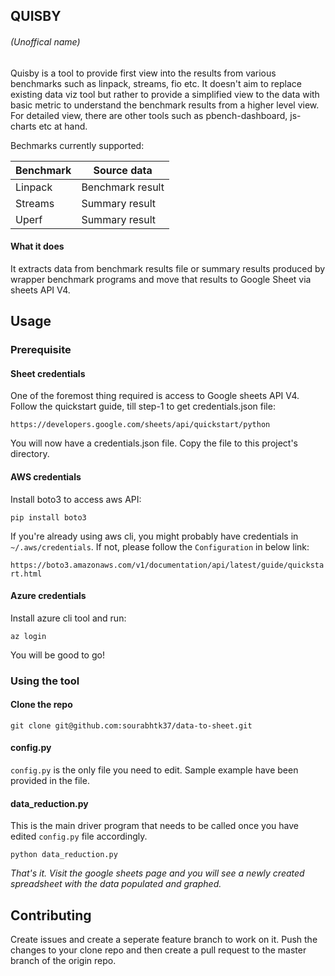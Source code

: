 ## QUISBY 
###### (Unoffical name)

Quisby is a tool to provide first view into the results from various benchmarks such as linpack, streams, fio etc. It doesn't aim to replace existing data viz tool but rather to provide a simplified view to the data with basic metric to understand the benchmark results from a higher level view. For detailed view, there are other tools such as pbench-dashboard, js-charts etc at hand.

Bechmarks currently supported:

|   Benchmark   |   Source data  |
|---|---|
| Linpack | Benchmark result     |
| Streams | Summary result |
| Uperf   | Summary result |

#### What it does
It extracts data from benchmark results file or summary results produced by wrapper benchmark programs and move that results to Google Sheet via sheets API V4. 

## Usage

### Prerequisite

#### Sheet credentials
One of the foremost thing required is access to Google sheets API V4. Follow the quickstart guide, till step-1 to get credentials.json file:

`https://developers.google.com/sheets/api/quickstart/python`

You will now have a credentials.json file. Copy the file to this project's directory. 

#### AWS credentials
Install boto3 to access aws API:

`pip install boto3`

If you're already using aws cli, you might probably have credentials in `~/.aws/credentials`. If not, please follow the `Configuration` in below link:

`https://boto3.amazonaws.com/v1/documentation/api/latest/guide/quickstart.html`

#### Azure credentials
Install azure cli tool and run:

`az login`

You will be good to go!

### Using the tool

#### Clone the repo

`git clone git@github.com:sourabhtk37/data-to-sheet.git`

#### config.py 
`config.py` is the only file you need to edit. Sample example have been provided in the file. 

#### data_reduction.py
This is the main driver program that needs to be called once you have edited `config.py` file accordingly. 

`python data_reduction.py`

*That's it. Visit the google sheets page and you will see a newly created spreadsheet with the data populated and graphed.*

## Contributing
Create issues and create a seperate feature branch to work on it. Push the changes to your clone repo and then create a pull request to the master branch of the origin repo.